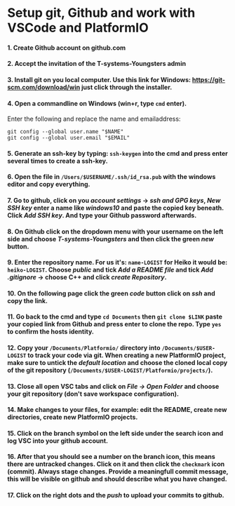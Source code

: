 # Setup git, Github and work with VSCode and PlatformIO

#### 1. Create Github account on github.com
#### 2. Accept the invitation of the T-systems-Youngsters admin
#### 3. Install git on you local computer. Use this link for Windows: https://git-scm.com/download/win just click through the installer.
#### 4. Open a commandline on Windows (win+r, type `cmd` enter).
Enter the following and replace the name and emailaddress:
```shell
git config --global user.name "$NAME"
git config --global user.email "$EMAIL"

```
#### 5. Generate an ssh-key by typing: `ssh-keygen` into the cmd and press enter several times to create a ssh-key.
#### 6. Open the file in `/Users/$USERNAME/.ssh/id_rsa.pub` with the windows editor and copy everything. 
#### 7. Go to github, click on you *account settings* -> *ssh and GPG keys*, *New SSH key* enter a name like *windows10* and paste the copied key beneath. Click *Add SSH key*. And type your Github password afterwards.
#### 8. On Github click on the dropdown menu with your username on the left side and choose *T-systems-Youngsters* and then click the green *new* button.
#### 9. Enter the repository name. For us it's: `name-LOGIST` for Heiko it would be: `heiko-LOGIST`. Choose *public* and tick *Add a README file* and tick *Add .gitignore* -> choose C++ and click *create Repository*.
#### 10. On the following page click the green *code* button click on *ssh* and copy the link.
#### 11. Go back to the cmd and type `cd Documents` then `git clone $LINK` paste your copied link from Github and press enter to clone the repo. Type `yes` to confirm the hosts identity.
#### 12. Copy your `/Documents/Platformio/` directory into `/Documents/$USER-LOGIST` to track your code via git. When creating a new PlatformIO project, make sure to untick the *default location* and choose the cloned local copy of the git repository (`/Documents/$USER-LOGIST/Platformio/projects/`).
#### 13. Close all open VSC tabs and click on *File -> Open Folder* and choose your git repository (don't save workspace configuration). 
#### 14. Make changes to your files, for example: edit the README, create new directories, create new PlatformIO projects.
#### 15. Click on the branch symbol on the left side under the search icon and log VSC into your github account.
#### 16. After that you should see a number on the branch icon, this means there are untracked changes. Click on it and then click the `checkmark` icon (commit). Always stage changes. Provide a meaningfull commit message, this will be visible on github and should describe what you have changed.
#### 17. Click on the right dots and the *push* to upload your commits to github.
